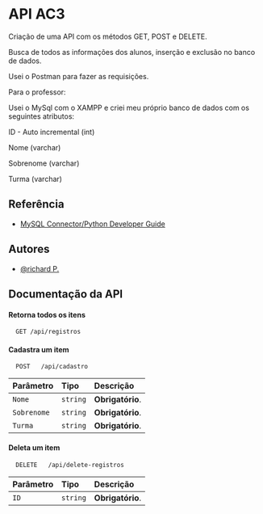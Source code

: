 # API AC3

Criação de uma API com os métodos GET, POST e DELETE.

Busca de todos as informações dos alunos, inserção e exclusão no banco de dados.

Usei o Postman para fazer as requisições.

Para o professor:

Usei o MySql com o XAMPP e criei meu próprio banco de dados com os seguintes atributos:

ID - Auto incremental (int)

Nome (varchar)

Sobrenome (varchar)

Turma (varchar)



## Referência

 - [MySQL Connector/Python Developer Guide](https://dev.mysql.com/doc/connector-python/en/)


## Autores

- [@richard P.](https://github.com/richarpaulinoT)


## Documentação da API

#### Retorna todos os itens

```http
  GET /api/registros
```

#### Cadastra um item

```http
  POST   /api/cadastro
```

| Parâmetro   | Tipo       | Descrição                                   |
| :---------- | :--------- | :------------------------------------------ |
| `Nome`      | `string` | **Obrigatório**. |
| `Sobrenome`      | `string` | **Obrigatório**. |
| `Turma`      | `string` | **Obrigatório**. |

#### Deleta um item

```http
  DELETE   /api/delete-registros
```

| Parâmetro   | Tipo       | Descrição                                   |
| :---------- | :--------- | :------------------------------------------ |
| `ID`      | `string` | **Obrigatório**. |
